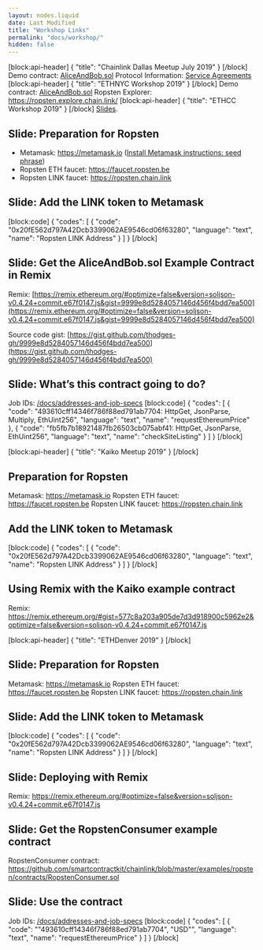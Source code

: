 ```yaml
---
layout: nodes.liquid
date: Last Modified
title: "Workshop Links"
permalink: "docs/workshop/"
hidden: false
---
```

[block:api-header]
{
  "title": "Chainlink Dallas Meetup July 2019"
}
[/block]
Demo contract: <a href="https://remix.ethereum.org/#gist=070948b314a98bbab72fd8aafb9ca42a&optimize=true&version=soljson-v0.4.24+commit.e67f0147.js&evmVersion=null&appVersion=0.7.7" target="_blank">AliceAndBob.sol</a>
Protocol Information: <a href="https://github.com/smartcontractkit/chainlink/wiki/Protocol-Information#service-agreements" target="_blank">Service Agreements</a>
[block:api-header]
{
  "title": "ETHNYC Workshop 2019"
}
[/block]
Demo contract: <a href="https://remix.ethereum.org/#gist=3cdabb048a50da738062bb726af60bd1&optimize=true&version=soljson-v0.4.24+commit.e67f0147.js" target="_blank">AliceAndBob.sol</a>
Ropsten Explorer: <a href="https://ropsten.explorer.chain.link/" target="_blank">https://ropsten.explore.chain.link/</a>
[block:api-header]
{
  "title": "ETHCC Workshop 2019"
}
[/block]
[Slides](https://docs.google.com/presentation/d/12BzFXmRh2e7_Ca3s362deaeIc5Z1IRjbFz3CGdDk_zI/view).

## Slide: Preparation for Ropsten

- Metamask: <a href="https://metamask.io" target="_blank">https://metamask.io</a> ([Install Metamask instructions: seed phrase](https://www.youtube.com/watch?v=AqNULIvIlJ8/#t=2m46))
- Ropsten ETH faucet: <a href="https://faucet.ropsten.be" target="_blank">https://faucet.ropsten.be</a>
- Ropsten LINK faucet: <a href="https://ropsten.chain.link" target="_blank">https://ropsten.chain.link</a>

## Slide: Add the LINK token to Metamask
[block:code]
{
  "codes": [
    {
      "code": "0x20fE562d797A42Dcb3399062AE9546cd06f63280",
      "language": "text",
      "name": "Ropsten LINK Address"
    }
  ]
}
[/block]
## Slide: Get the AliceAndBob.sol Example Contract in Remix

Remix: [https://remix.ethereum.org/#optimize=false&version=soljson-v0.4.24+commit.e67f0147.js&gist=9999e8d5284057146d456f4bdd7ea500](https://remix.ethereum.org/#optimize=false&version=soljson-v0.4.24+commit.e67f0147.js&gist=9999e8d5284057146d456f4bdd7ea500)

Source code gist: [https://gist.github.com/thodges-gh/9999e8d5284057146d456f4bdd7ea500](https://gist.github.com/thodges-gh/9999e8d5284057146d456f4bdd7ea500)

## Slide: What’s this contract going to do?

Job IDs: <a href="/docs/addresses-and-job-specs" target="_blank">/docs/addresses-and-job-specs</a>
[block:code]
{
  "codes": [
    {
      "code": "493610cff14346f786f88ed791ab7704: HttpGet, JsonParse, Multiply, EthUint256",
      "language": "text",
      "name": "requestEthereumPrice"
    },
    {
      "code": "fb5fb7b18921487fb26503cb075abf41: HttpGet, JsonParse, EthUint256",
      "language": "text",
      "name": "checkSiteListing"
    }
  ]
}
[/block]

[block:api-header]
{
  "title": "Kaiko Meetup 2019"
}
[/block]
## Preparation for Ropsten

Metamask: <a href="https://metamask.io" target="_blank">https://metamask.io</a>
Ropsten ETH faucet: <a href="https://faucet.ropsten.be" target="_blank">https://faucet.ropsten.be</a>
Ropsten LINK faucet: <a href="https://ropsten.chain.link" target="_blank">https://ropsten.chain.link</a>

## Add the LINK token to Metamask
[block:code]
{
  "codes": [
    {
      "code": "0x20fE562d797A42Dcb3399062AE9546cd06f63280",
      "language": "text",
      "name": "Ropsten LINK Address"
    }
  ]
}
[/block]
## Using Remix with the Kaiko example contract

Remix: <a href="https://remix.ethereum.org/#gist=577c8a203a905de7d3d918900c5962e2&optimize=false&version=soljson-v0.4.24+commit.e67f0147.js" target="_blank">https://remix.ethereum.org/#gist=577c8a203a905de7d3d918900c5962e2&optimize=false&version=soljson-v0.4.24+commit.e67f0147.js</a>

[block:api-header]
{
  "title": "ETHDenver 2019"
}
[/block]
## Slide: Preparation for Ropsten

Metamask: <a href="https://metamask.io" target="_blank">https://metamask.io</a>
Ropsten ETH faucet: <a href="https://faucet.ropsten.be" target="_blank">https://faucet.ropsten.be</a>
Ropsten LINK faucet: <a href="https://ropsten.chain.link" target="_blank">https://ropsten.chain.link</a>

## Slide: Add the LINK token to Metamask
[block:code]
{
  "codes": [
    {
      "code": "0x20fE562d797A42Dcb3399062AE9546cd06f63280",
      "language": "text",
      "name": "Ropsten LINK Address"
    }
  ]
}
[/block]
## Slide: Deploying with Remix

Remix: <a href="https://remix.ethereum.org/#optimize=false&version=soljson-v0.4.24+commit.e67f0147.js" target="_blank">https://remix.ethereum.org/#optimize=false&version=soljson-v0.4.24+commit.e67f0147.js</a>

## Slide: Get the RopstenConsumer example contract

RopstenConsumer contract: <a href="https://github.com/smartcontractkit/chainlink/blob/master/examples/ropsten/contracts/RopstenConsumer.sol" target="_blank">https://github.com/smartcontractkit/chainlink/blob/master/examples/ropsten/contracts/RopstenConsumer.sol</a>

## Slide: Use the contract

Job IDs: <a href="/docs/addresses-and-job-specs" target="_blank">/docs/addresses-and-job-specs</a>
[block:code]
{
  "codes": [
    {
      "code": "\"493610cff14346f786f88ed791ab7704\", \"USD\"",
      "language": "text",
      "name": "requestEthereumPrice"
    }
  ]
}
[/block]